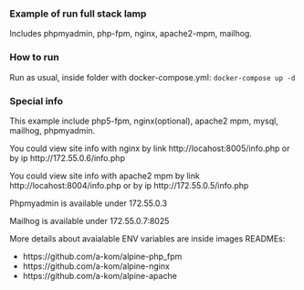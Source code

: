 ### Example of run full stack lamp
Includes phpmyadmin, php-fpm, nginx, apache2-mpm, mailhog.

### How to run
Run as usual, inside folder with docker-compose.yml: <code>docker-compose up -d</code>

### Special info
<p>This example include php5-fpm, nginx(optional), apache2 mpm, mysql, mailhog, phpmyadmin.</p>
<p>You could view site info with nginx by link http://locahost:8005/info.php or by ip http://172.55.0.6/info.php</p>
<p>You could view site info with apache2 mpm by link http://locahost:8004/info.php or by ip http://172.55.0.5/info.php</p>
<p> Phpmyadmin is available under 172.55.0.3</p>
<p> Mailhog is available under 172.55.0.7:8025 </p>
<p> More details about avaialable ENV variables are inside images READMEs: </p>
<ul>
<li>https://github.com/a-kom/alpine-php_fpm</li>
<li>https://github.com/a-kom/alpine-nginx</li>
<li>https://github.com/a-kom/alpine-apache</li>
</ul>
